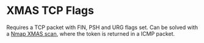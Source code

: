 # XMAS TCP Flags

Requires a TCP packet with FIN, PSH and URG flags set. Can be solved with a [Nmap XMAS scan](https://nmap.org/book/scan-methods-null-fin-xmas-scan.html), where the token is returned in a ICMP packet.